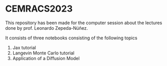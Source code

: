 # CEMRACS2023

This repository has been made for the computer session about the lectures done by prof. Leonardo Zepeda-Núñez.

It consists of three notebooks consisting of the following topics

1. Jax tutorial
2. Langevin Monte Carlo tutorial
3. Application of a Diffusion Model
